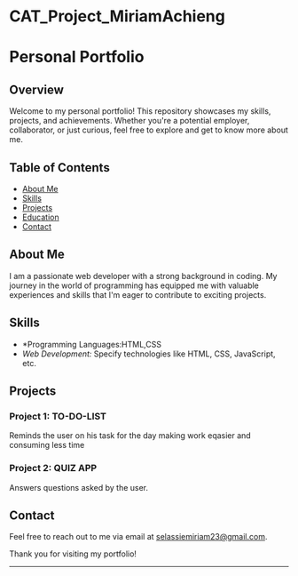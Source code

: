 # CAT_Project_MiriamAchieng
# Personal Portfolio

## Overview

Welcome to my personal portfolio! This repository showcases my skills, projects, and achievements. Whether you're a potential employer, collaborator, or just curious, feel free to explore and get to know more about me.

## Table of Contents

- [About Me](#about-me)
- [Skills](#skills)
- [Projects](#projects)
- [Education](#education)
- [Contact](#contact)

## About Me

I am a passionate web developer with a strong background in coding. My journey in the world of programming has equipped me with valuable experiences and skills that I'm eager to contribute to exciting projects.

## Skills

- *Programming Languages:HTML,CSS
- *Web Development:* Specify technologies like HTML, CSS, JavaScript, etc.


## Projects

### Project 1: TO-DO-LIST

Reminds the user on his task for the day making work eqasier and consuming less time

### Project 2: QUIZ APP

Answers questions asked by the user.





## Contact

Feel free to reach out to me via email at selassiemiriam23@gmail.com.

Thank you for visiting my portfolio!

--- 

